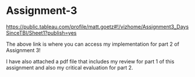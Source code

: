 # Assignment-3


https://public.tableau.com/profile/matt.goetz#!/vizhome/Assignment3_DaysSinceTBI/Sheet1?publish=yes

The above link is where you can access my implementation for part 2 of Assignment 3!

I have also attached a pdf file that includes my review for part 1 of this assignment and also my critical 
evaluation for part 2.
